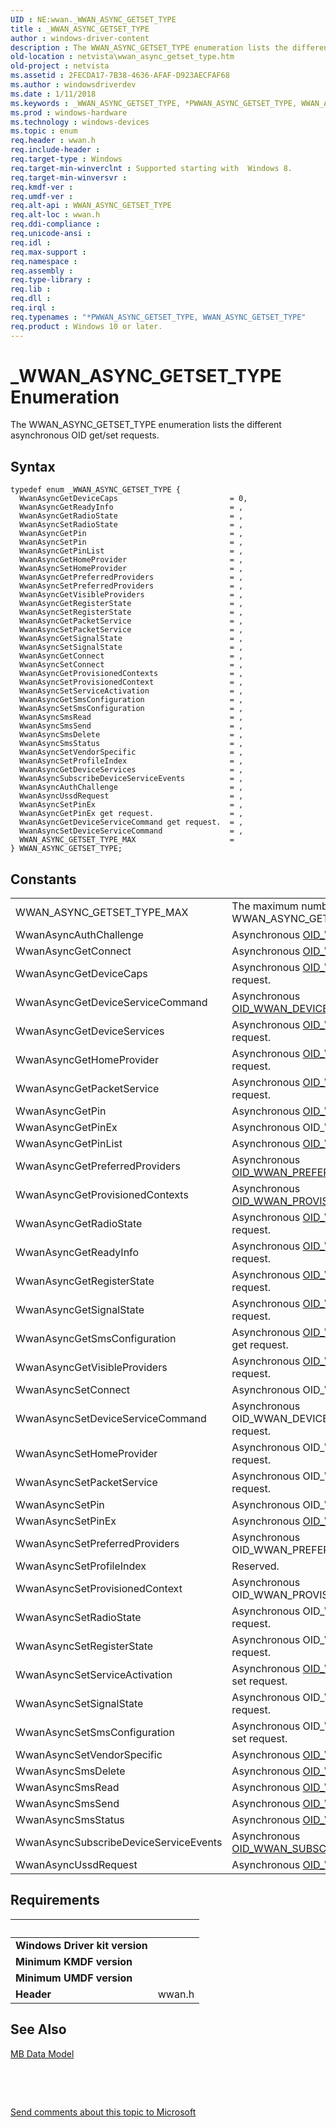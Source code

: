 ```yaml
---
UID : NE:wwan._WWAN_ASYNC_GETSET_TYPE
title : _WWAN_ASYNC_GETSET_TYPE
author : windows-driver-content
description : The WWAN_ASYNC_GETSET_TYPE enumeration lists the different asynchronous OID get/set requests.
old-location : netvista\wwan_async_getset_type.htm
old-project : netvista
ms.assetid : 2FECDA17-7B38-4636-AFAF-D923AECFAF68
ms.author : windowsdriverdev
ms.date : 1/11/2018
ms.keywords : _WWAN_ASYNC_GETSET_TYPE, *PWWAN_ASYNC_GETSET_TYPE, WWAN_ASYNC_GETSET_TYPE
ms.prod : windows-hardware
ms.technology : windows-devices
ms.topic : enum
req.header : wwan.h
req.include-header : 
req.target-type : Windows
req.target-min-winverclnt : Supported starting with  Windows 8.
req.target-min-winversvr : 
req.kmdf-ver : 
req.umdf-ver : 
req.alt-api : WWAN_ASYNC_GETSET_TYPE
req.alt-loc : wwan.h
req.ddi-compliance : 
req.unicode-ansi : 
req.idl : 
req.max-support : 
req.namespace : 
req.assembly : 
req.type-library : 
req.lib : 
req.dll : 
req.irql : 
req.typenames : "*PWWAN_ASYNC_GETSET_TYPE, WWAN_ASYNC_GETSET_TYPE"
req.product : Windows 10 or later.
---
```


# _WWAN_ASYNC_GETSET_TYPE Enumeration
The WWAN_ASYNC_GETSET_TYPE enumeration lists the different asynchronous OID get/set requests.

## Syntax
````
typedef enum _WWAN_ASYNC_GETSET_TYPE { 
  WwanAsyncGetDeviceCaps                         = 0,
  WwanAsyncGetReadyInfo                          = ,
  WwanAsyncGetRadioState                         = ,
  WwanAsyncSetRadioState                         = ,
  WwanAsyncGetPin                                = ,
  WwanAsyncSetPin                                = ,
  WwanAsyncGetPinList                            = ,
  WwanAsyncGetHomeProvider                       = ,
  WwanAsyncSetHomeProvider                       = ,
  WwanAsyncGetPreferredProviders                 = ,
  WwanAsyncSetPreferredProviders                 = ,
  WwanAsyncGetVisibleProviders                   = ,
  WwanAsyncGetRegisterState                      = ,
  WwanAsyncSetRegisterState                      = ,
  WwanAsyncGetPacketService                      = ,
  WwanAsyncSetPacketService                      = ,
  WwanAsyncGetSignalState                        = ,
  WwanAsyncSetSignalState                        = ,
  WwanAsyncGetConnect                            = ,
  WwanAsyncSetConnect                            = ,
  WwanAsyncGetProvisionedContexts                = ,
  WwanAsyncSetProvisionedContext                 = ,
  WwanAsyncSetServiceActivation                  = ,
  WwanAsyncGetSmsConfiguration                   = ,
  WwanAsyncSetSmsConfiguration                   = ,
  WwanAsyncSmsRead                               = ,
  WwanAsyncSmsSend                               = ,
  WwanAsyncSmsDelete                             = ,
  WwanAsyncSmsStatus                             = ,
  WwanAsyncSetVendorSpecific                     = ,
  WwanAsyncSetProfileIndex                       = ,
  WwanAsyncGetDeviceServices                     = ,
  WwanAsyncSubscribeDeviceServiceEvents          = ,
  WwanAsyncAuthChallenge                         = ,
  WwanAsyncUssdRequest                           = ,
  WwanAsyncSetPinEx                              = ,
  WwanAsyncGetPinEx get request.                 = ,
  WwanAsyncGetDeviceServiceCommand get request.  = ,
  WwanAsyncSetDeviceServiceCommand               = ,
  WWAN_ASYNC_GETSET_TYPE_MAX                     = 
} WWAN_ASYNC_GETSET_TYPE;
````

## Constants

<table>

<tr>
<td>WWAN_ASYNC_GETSET_TYPE_MAX</td>
<td>The maximum number of entries in the WWAN_ASYNC_GETSET_TYPE enumeration.</td>
</tr>

<tr>
<td>WwanAsyncAuthChallenge</td>
<td>Asynchronous <a href="https://msdn.microsoft.com/library/windows/hardware/hh440092">OID_WWAN_AUTH_CHALLENGE</a></td>
</tr>

<tr>
<td>WwanAsyncGetConnect</td>
<td>Asynchronous <a href="https://msdn.microsoft.com/library/windows/hardware/ff569823">OID_WWAN_CONNECT</a> get request.</td>
</tr>

<tr>
<td>WwanAsyncGetDeviceCaps</td>
<td>Asynchronous <a href="https://msdn.microsoft.com/library/windows/hardware/ff569824">OID_WWAN_DEVICE_CAPS</a> get request.</td>
</tr>

<tr>
<td>WwanAsyncGetDeviceServiceCommand</td>
<td>Asynchronous <a href="https://msdn.microsoft.com/library/windows/hardware/hh440094">OID_WWAN_DEVICE_SERVICE_COMMAND</a></td>
</tr>

<tr>
<td>WwanAsyncGetDeviceServices</td>
<td>Asynchronous <a href="https://msdn.microsoft.com/library/windows/hardware/hh440093">OID_WWAN_DEVICE_SERVICES</a> get request.</td>
</tr>

<tr>
<td>WwanAsyncGetHomeProvider</td>
<td>Asynchronous <a href="https://msdn.microsoft.com/library/windows/hardware/ff569826">OID_WWAN_HOME_PROVIDER</a> get request.</td>
</tr>

<tr>
<td>WwanAsyncGetPacketService</td>
<td>Asynchronous <a href="https://msdn.microsoft.com/library/windows/hardware/ff569827">OID_WWAN_PACKET_SERVICE</a> get request.</td>
</tr>

<tr>
<td>WwanAsyncGetPin</td>
<td>Asynchronous <a href="https://msdn.microsoft.com/library/windows/hardware/ff569828">OID_WWAN_PIN</a> get request.</td>
</tr>

<tr>
<td>WwanAsyncGetPinEx</td>
<td>Asynchronous OID_WWAN_PIN_EX get request.</td>
</tr>

<tr>
<td>WwanAsyncGetPinList</td>
<td>Asynchronous <a href="https://msdn.microsoft.com/library/windows/hardware/ff569829">OID_WWAN_PIN_LIST</a> get request.</td>
</tr>

<tr>
<td>WwanAsyncGetPreferredProviders</td>
<td>Asynchronous <a href="https://msdn.microsoft.com/library/windows/hardware/ff569830">OID_WWAN_PREFERRED_PROVIDERS</a> get request.</td>
</tr>

<tr>
<td>WwanAsyncGetProvisionedContexts</td>
<td>Asynchronous <a href="https://docs.microsoft.com/en-us/windows-hardware/drivers/network/oid-wwan-provisioned-contexts">OID_WWAN_PROVISIONED_CONTEXTS</a> get request.</td>
</tr>

<tr>
<td>WwanAsyncGetRadioState</td>
<td>Asynchronous <a href="https://msdn.microsoft.com/library/windows/hardware/ff569832">OID_WWAN_RADIO_STATE</a> get request.</td>
</tr>

<tr>
<td>WwanAsyncGetReadyInfo</td>
<td>Asynchronous <a href="https://msdn.microsoft.com/library/windows/hardware/ff569833">OID_WWAN_READY_INFO</a> get request.</td>
</tr>

<tr>
<td>WwanAsyncGetRegisterState</td>
<td>Asynchronous <a href="https://msdn.microsoft.com/library/windows/hardware/ff569834">OID_WWAN_REGISTER_STATE</a> get request.</td>
</tr>

<tr>
<td>WwanAsyncGetSignalState</td>
<td>Asynchronous <a href="https://msdn.microsoft.com/library/windows/hardware/ff569836">OID_WWAN_SIGNAL_STATE</a> get request.</td>
</tr>

<tr>
<td>WwanAsyncGetSmsConfiguration</td>
<td>Asynchronous <a href="https://msdn.microsoft.com/library/windows/hardware/ff569837">OID_WWAN_SMS_CONFIGURATION</a> get request.</td>
</tr>

<tr>
<td>WwanAsyncGetVisibleProviders</td>
<td>Asynchronous <a href="https://msdn.microsoft.com/library/windows/hardware/ff569843">OID_WWAN_VISIBLE_PROVIDERS</a> get request.</td>
</tr>

<tr>
<td>WwanAsyncSetConnect</td>
<td>Asynchronous OID_WWAN_CONNECT set request.</td>
</tr>

<tr>
<td>WwanAsyncSetDeviceServiceCommand</td>
<td>Asynchronous OID_WWAN_DEVICE_SERVICE_COMMAND set request.</td>
</tr>

<tr>
<td>WwanAsyncSetHomeProvider</td>
<td>Asynchronous OID_WWAN_HOME_PROVIDER set request.</td>
</tr>

<tr>
<td>WwanAsyncSetPacketService</td>
<td>Asynchronous OID_WWAN_PACKET_SERVICE set request.</td>
</tr>

<tr>
<td>WwanAsyncSetPin</td>
<td>Asynchronous OID_WWAN_PIN set request.</td>
</tr>

<tr>
<td>WwanAsyncSetPinEx</td>
<td>Asynchronous <a href="https://msdn.microsoft.com/library/windows/hardware/hh440095">OID_WWAN_PIN_EX</a> set request.</td>
</tr>

<tr>
<td>WwanAsyncSetPreferredProviders</td>
<td>Asynchronous OID_WWAN_PREFERRED_PROVIDERS set request.</td>
</tr>

<tr>
<td>WwanAsyncSetProfileIndex</td>
<td>Reserved.</td>
</tr>

<tr>
<td>WwanAsyncSetProvisionedContext</td>
<td>Asynchronous OID_WWAN_PROVISIONED_CONTEXTS set request.</td>
</tr>

<tr>
<td>WwanAsyncSetRadioState</td>
<td>Asynchronous OID_WWAN_RADIO_STATE set request.</td>
</tr>

<tr>
<td>WwanAsyncSetRegisterState</td>
<td>Asynchronous OID_WWAN_REGISTER_STATE set request.</td>
</tr>

<tr>
<td>WwanAsyncSetServiceActivation</td>
<td>Asynchronous <a href="https://msdn.microsoft.com/library/windows/hardware/ff569835">OID_WWAN_SERVICE_ACTIVATION</a> set request.</td>
</tr>

<tr>
<td>WwanAsyncSetSignalState</td>
<td>Asynchronous OID_WWAN_SIGNAL_STATE set request.</td>
</tr>

<tr>
<td>WwanAsyncSetSmsConfiguration</td>
<td>Asynchronous OID_WWAN_SMS_CONFIGURATION set request.</td>
</tr>

<tr>
<td>WwanAsyncSetVendorSpecific</td>
<td>Asynchronous <a href="https://msdn.microsoft.com/library/windows/hardware/ff569842">OID_WWAN_VENDOR_SPECIFIC</a></td>
</tr>

<tr>
<td>WwanAsyncSmsDelete</td>
<td>Asynchronous <a href="https://msdn.microsoft.com/library/windows/hardware/ff569838">OID_WWAN_SMS_DELETE</a></td>
</tr>

<tr>
<td>WwanAsyncSmsRead</td>
<td>Asynchronous <a href="https://msdn.microsoft.com/library/windows/hardware/ff569839">OID_WWAN_SMS_READ</a></td>
</tr>

<tr>
<td>WwanAsyncSmsSend</td>
<td>Asynchronous <a href="https://msdn.microsoft.com/library/windows/hardware/ff569840">OID_WWAN_SMS_SEND</a></td>
</tr>

<tr>
<td>WwanAsyncSmsStatus</td>
<td>Asynchronous <a href="https://msdn.microsoft.com/library/windows/hardware/ff569841">OID_WWAN_SMS_STATUS</a></td>
</tr>

<tr>
<td>WwanAsyncSubscribeDeviceServiceEvents</td>
<td>Asynchronous <a href="https://msdn.microsoft.com/library/windows/hardware/hh440096">OID_WWAN_SUBSCRIBE_DEVICE_SERVICE_EVENTS</a></td>
</tr>

<tr>
<td>WwanAsyncUssdRequest</td>
<td>Asynchronous <a href="https://msdn.microsoft.com/library/windows/hardware/hh440100">OID_WWAN_USSD</a></td>
</tr>
</table>


## Requirements
| &nbsp; | &nbsp; |
| ---- |:---- |
| **Windows Driver kit version** |  |
| **Minimum KMDF version** |  |
| **Minimum UMDF version** |  |
| **Header** | wwan.h |

## See Also

<dl>
<dt>
<a href="https://msdn.microsoft.com/922b6b55-c332-4721-bbd1-571b0e154df3">MB Data Model</a>
</dt>
</dl>
 

 

<a href="mailto:wsddocfb@microsoft.com?subject=Documentation%20feedback [netvista\netvista]:%20WWAN_ASYNC_GETSET_TYPE enumeration%20 RELEASE:%20(1/11/2018)&amp;body=%0A%0APRIVACY STATEMENT%0A%0AWe use your feedback to improve the documentation. We don't use your email address for any other purpose, and we'll remove your email address from our system after the issue that you're reporting is fixed. While we're working to fix this issue, we might send you an email message to ask for more info. Later, we might also send you an email message to let you know that we've addressed your feedback.%0A%0AFor more info about Microsoft's privacy policy, see http://privacy.microsoft.com/en-us/default.aspx." title="Send comments about this topic to Microsoft">Send comments about this topic to Microsoft</a>